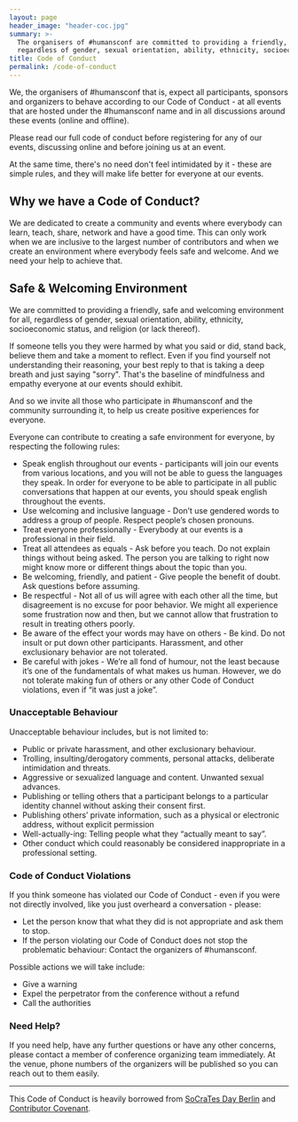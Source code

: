 ```yaml
---
layout: page
header_image: "header-coc.jpg"
summary: >-
  The organisers of #humansconf are committed to providing a friendly, safe and welcoming environment for all,
  regardless of gender, sexual orientation, ability, ethnicity, socioeconomic status, and religion (or lack thereof).
title: Code of Conduct
permalink: /code-of-conduct
---
```


We, the organisers of #humansconf that is, expect all participants, sponsors and organizers to behave according to our
Code of Conduct - at all events that are hosted under the #humansconf name and in all discussions around these events (online and offline).

Please read our full code of conduct before registering for any of our events, discussing online and before joining us at an event.

At the same time, there's no need don't feel intimidated by it - these are simple rules, and they will make life better for everyone at our events.

## Why we have a Code of Conduct?

We are dedicated to create a community and events where everybody can learn, teach, share, network and have a good time. This can only work when we are inclusive to the largest number of contributors and when we create an environment where everybody feels safe and welcome. And we need your help to achieve that.

## Safe & Welcoming Environment

We are committed to providing a friendly, safe and welcoming environment for all, regardless of gender, sexual orientation, ability, ethnicity, socioeconomic status, and religion (or lack thereof).

If someone tells you they were harmed by what you said or did, stand back, believe them and take a moment to reflect.  Even if you find yourself not understanding their reasoning, your best reply to that is taking a deep breath and just saying "sorry". That's the baseline of mindfulness and empathy everyone at our events should exhibit.

And so we invite all those who participate in #humansconf and the community surrounding it, to help us create positive experiences for everyone.

Everyone can contribute to creating a safe environment for everyone, by respecting the following rules:

* Speak english throughout our events - participants will join our events from various locations, and you will not be able to guess the languages they speak. In order for everyone to be able to participate in all public conversations that happen at our events, you should speak english throughout the events.
* Use welcoming and inclusive language - Don’t use gendered words to address a group of people. Respect people’s chosen pronouns.
* Treat everyone professionally - Everybody at our events is a professional in their field.
* Treat all attendees as equals - Ask before you teach. Do not explain things without being asked. The person you are talking to right now might know more or different things about the topic than you.
* Be welcoming, friendly, and patient - Give people the benefit of doubt. Ask questions before assuming.
* Be respectful - Not all of us will agree with each other all the time, but disagreement is no excuse for poor behavior. We might all experience some frustration now and then, but we cannot allow that frustration to result in treating others poorly.
* Be aware of the effect your words may have on others - Be kind. Do not insult or put down other participants. Harassment, and other exclusionary behavior are not tolerated.
* Be careful with jokes - We’re all fond of humour, not the least because it’s one of the fundamentals of what makes us human. However, we do not tolerate making fun of others or any other Code of Conduct violations, even if “it was just a joke”.

### Unacceptable Behaviour

Unacceptable behaviour includes, but is not limited to:
- Public or private harassment, and other exclusionary behaviour. 
- Trolling, insulting/derogatory comments, personal attacks, deliberate intimidation and threats.
- Aggressive or sexualized language and content. Unwanted sexual advances.
- Publishing or telling others that a participant belongs to a particular identity channel without asking their consent first.
- Publishing others’ private information, such as a physical or electronic address, without explicit permission
- Well-actually-ing: Telling people what they “actually meant to say”.
- Other conduct which could reasonably be considered inappropriate in a professional setting.

### Code of Conduct Violations

If you think someone has violated our Code of Conduct - even if you were not directly involved, like you just overheard a conversation - please:
- Let the person know that what they did is not appropriate and ask them to stop.
- If the person violating our Code of Conduct does not stop the problematic behaviour: Contact the organizers of #humansconf.


Possible actions we will take include:
- Give a warning
- Expel the perpetrator from the conference without a refund
- Call the authorities

### Need Help?

If you need help, have any further questions or have any other concerns, please contact a member of conference
organizing team immediately. At the venue, phone numbers of the organizers will be published so you can reach out to
them easily.


---

This Code of Conduct is heavily borrowed from [SoCraTes Day Berlin](http://www.socratesday.berlin/) and [Contributor
Covenant](https://www.contributor-covenant.org/version/1/4/code-of-conduct).
